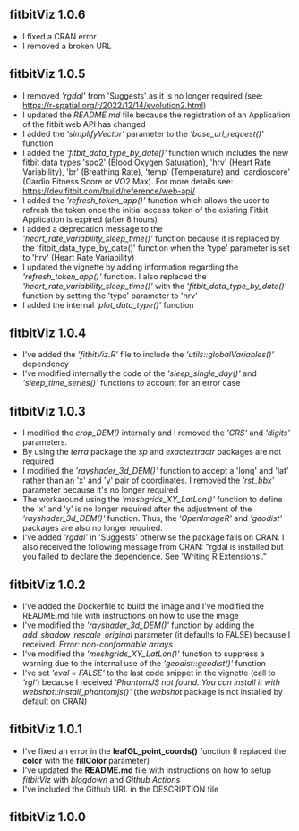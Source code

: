 
## fitbitViz 1.0.6

* I fixed a CRAN error
* I removed a broken URL


## fitbitViz 1.0.5

* I removed *'rgdal'* from 'Suggests' as it is no longer required (see: https://r-spatial.org/r/2022/12/14/evolution2.html)
* I updated the *README.md* file because the registration of an Application of the fitbit web API has changed
* I added the *'simplifyVector'* parameter to the *'base_url_request()'* function
* I added the *'fitbit_data_type_by_date()'* function which includes the new fitbit data types 'spo2' (Blood Oxygen Saturation), 'hrv' (Heart Rate Variability), 'br' (Breathing Rate), 'temp' (Temperature) and 'cardioscore' (Cardio Fitness Score or VO2 Max). For more details see: https://dev.fitbit.com/build/reference/web-api/
* I added the *'refresh_token_app()'* function which allows the user to refresh the token once the initial access token of the existing Fitbit Application is expired (after 8 hours)
* I added a deprecation message to the *'heart_rate_variability_sleep_time()'* function because it is replaced by the 'fitbit_data_type_by_date()' function when the 'type' parameter is set to 'hrv' (Heart Rate Variability)
* I updated the vignette by adding information regarding the *'refresh_token_app()'* function. I also replaced the *'heart_rate_variability_sleep_time()'* with the *'fitbit_data_type_by_date()'* function by setting the 'type' parameter to 'hrv'
* I added the internal *'plot_data_type()'* function


## fitbitViz 1.0.4

* I've added the *'fitbitViz.R'* file to include the *'utils::globalVariables()'* dependency
* I've modified internally the code of the *'sleep_single_day()'* and *'sleep_time_series()'* functions to account for an error case


## fitbitViz 1.0.3

* I modified the *crop_DEM()* internally and I removed the *'CRS'* and *'digits'* parameters.
* By using the *terra* package the *sp* and *exactextractr* packages are not required
* I modified the *'rayshader_3d_DEM()'* function to accept a 'long' and 'lat' rather than an 'x' and 'y' pair of coordinates. I removed the *'rst_bbx'* parameter because it's no longer required
* The workaround using the *'meshgrids_XY_LatLon()'* function to define the 'x' and 'y' is no longer required after the adjustment of the *'rayshader_3d_DEM()'* function. Thus, the *'OpenImageR'* and *'geodist'* packages are also no longer required.
* I've added *'rgdal'* in 'Suggests' otherwise the package fails on CRAN. I also received the following message from CRAN: "rgdal is installed but you failed to declare the dependence. See 'Writing R Extensions'."


## fitbitViz 1.0.2

* I've added the Dockerfile to build the image and I've modified the README.md file with instructions on how to use the image
* I've modified the *'rayshader_3d_DEM()'* function by adding the *add_shadow_rescale_original* parameter (it defaults to FALSE) because I received: *Error: non-conformable arrays*
* I've modified the *'meshgrids_XY_LatLon()'* function to suppress a warning due to the internal use of the *'geodist::geodist()'* function
* I've set *'eval = FALSE'* to the last code snippet in the vignette (call to *'rgl'*) because I received *'PhantomJS not found. You can install it with webshot::install_phantomjs()'* (the *webshot* package is not installed by default on CRAN)


## fitbitViz 1.0.1

* I've fixed an error in the **leafGL_point_coords()** function (I replaced the **color** with the **fillColor** parameter)
* I've updated the **README.md** file with instructions on how to setup *fitbitViz* with *blogdown* and *Github Actions*
* I've included the Github URL in the DESCRIPTION file


## fitbitViz 1.0.0

